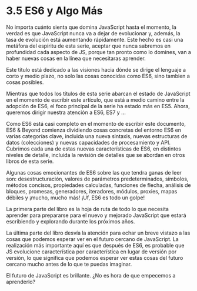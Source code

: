 # 3.5 ES6 y  Algo Más

No importa cuánto sienta que domina JavaScript hasta el momento, la verdad es que JavaScript nunca va a dejar de evolucionar y, además, la tasa de evolución está aumentando rápidamente. Este hecho es casi una metáfora del espíritu de esta serie, aceptar que nunca sabremos en profundidad cada aspecto de JS, porque tan pronto como lo domines, van a haber nuevas cosas en la línea que necesitaras aprender.

Este título está dedicado a las visiones  hacia dónde se dirige el lenguaje a corto y medio plazo, no solo las cosas conocidas como ES6, sino tambien a cosas posibles.

Mientras que todos los títulos de esta serie abarcan el estado de JavaScript en el momento de escribir este artículo, que está a medio camino entre la adopción de ES6, el foco principal de la serie ha estado más en ES5. Ahora, queremos dirigir nuestra atención a ES6, ES7 y ...

Como ES6 está casi completo en el momento de escribir este documento, ES6 & Beyond comienza dividiendo cosas concretas del entorno ES6 en varias categorías clave, incluida una nueva sintaxis, nuevas estructuras de datos (colecciones) y nuevas capacidades de procesamiento y API. Cubrimos cada una de estas nuevas características de ES6, en distintos niveles de detalle, incluida la revisión de detalles que se abordan en otros libros de esta serie.

Algunas cosas emocionantes de ES6 sobre las que tendra ganas de leer son: desestructuración, valores de parámetros predeterminados, símbolos, métodos concisos, propiedades calculadas, funciones de flecha, análisis de bloques, promesas, generadores, iteradores, módulos, proxies, mapas débiles y ¡mucho, mucho más! ¡Uf, ES6 es todo un golpe!

La primera parte del libro es la hoja de ruta de todo lo que necesita aprender para prepararse para el nuevo y mejorado JavaScript  que estará escribiendo y explorando durante los próximos años.

La última parte del libro desvía la atención para echar un breve vistazo a las cosas que podemos esperar ver en el futuro cercano de JavaScript. La realización más importante aquí es que después de ES6, es probable que JS evolucione característica por característica en lugar de versión por versión, lo que significa que podemos esperar ver estas cosas del futuro cercano mucho antes de lo que te puedas imaginar.

El futuro de JavaScript es brillante. ¿No es hora de que empecemos a aprenderlo?
